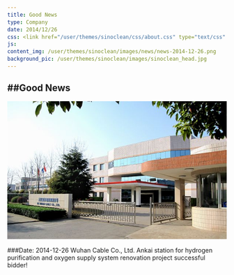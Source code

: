 ```yaml
---
title: Good News
type: Company
date: 2014/12/26
css: <link href="/user/themes/sinoclean/css/about.css" type="text/css" rel="stylesheet" />
js:
content_img: /user/themes/sinoclean/images/news/news-2014-12-26.png
background_pic: /user/themes/sinoclean/images/sinoclean_head.jpg
---
```


##Good News
---



![News1](/user/themes/sinoclean/images/news/news-2014-12-26.png)

###Date: 2014-12-26
Wuhan Cable Co., Ltd. Ankai station for hydrogen purification and oxygen supply system renovation project successful bidder!

